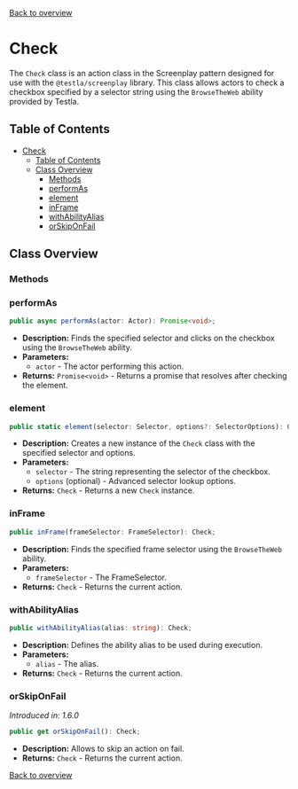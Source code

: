[Back to overview](../../screenplay_elements.md)

# Check

The `Check` class is an action class in the Screenplay pattern designed for use with the `@testla/screenplay` library. This class allows actors to check a checkbox specified by a selector string using the `BrowseTheWeb` ability provided by Testla.

## Table of Contents

- [Check](#check)
  - [Table of Contents](#table-of-contents)
  - [Class Overview](#class-overview)
    - [Methods](#methods)
    - [performAs](#performas)
    - [element](#element)
    - [inFrame](#inframe)
    - [withAbilityAlias](#withabilityalias)
    - [orSkipOnFail](#orskiponfail)

## Class Overview

### Methods

### performAs

```typescript
public async performAs(actor: Actor): Promise<void>;
```

- **Description:** Finds the specified selector and clicks on the checkbox using the `BrowseTheWeb` ability.
- **Parameters:**
  - `actor` - The actor performing this action.
- **Returns:** `Promise<void>` - Returns a promise that resolves after checking the element.

### element

```typescript
public static element(selector: Selector, options?: SelectorOptions): Check;
```

- **Description:** Creates a new instance of the `Check` class with the specified selector and options.
- **Parameters:**
  - `selector` - The string representing the selector of the checkbox.
  - `options` (optional) - Advanced selector lookup options.
- **Returns:** `Check` - Returns a new `Check` instance.

### inFrame

```typescript
public inFrame(frameSelector: FrameSelector): Check;
```

- **Description:** Finds the specified frame selector using the `BrowseTheWeb` ability.
- **Parameters:**
  - `frameSelector` - The FrameSelector.
- **Returns:** `Check` - Returns the current action.

### withAbilityAlias

```typescript
public withAbilityAlias(alias: string): Check;
```

- **Description:** Defines the ability alias to be used during execution.
- **Parameters:**
  - `alias` - The alias.
- **Returns:** `Check` - Returns the current action.

### orSkipOnFail

*Introduced in: 1.6.0*

```typescript
public get orSkipOnFail(): Check;
```

- **Description:** Allows to skip an action on fail.
- **Returns:** `Check` - Returns the current action.

[Back to overview](../../screenplay_elements.md)